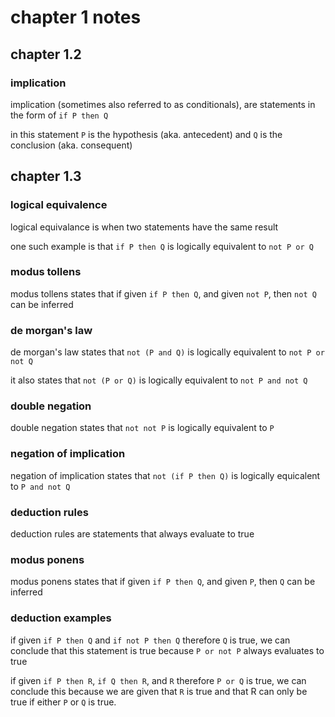 # chapter 1 notes

## chapter 1.2

### implication

implication (sometimes also referred to as conditionals), are statements in the form of `if P then Q`

in this statement `P` is the hypothesis (aka. antecedent) and `Q` is the conclusion (aka. consequent)



## chapter 1.3

### logical equivalence

logical equivalance is when two statements have the same result

one such example is that `if P then Q` is logically equivalent to `not P or Q`

### modus tollens

modus tollens states that if given `if P then Q`, and given `not P`, then `not Q` can be inferred

### de morgan's law

de morgan's law states that `not (P and Q)` is logically equivalent to `not P or not Q`

it also states that `not (P or Q)` is logically equivalent to `not P and not Q`

### double negation

double negation states that `not not P` is logically equivalent to `P`

### negation of implication

negation of implication states that `not (if P then Q)` is logically equicalent to `P and not Q`

### deduction rules

deduction rules are statements that always evaluate to true

### modus ponens

modus ponens states that if given `if P then Q`, and given `P`, then `Q` can be inferred

### deduction examples

if given `if P then Q` and `if not P then Q` therefore `Q` is true, we can conclude that this statement is true because `P or not P` always evaluates to true

if given `if P then R`, `if Q then R`, and `R` therefore `P or Q` is true, we can conclude this because we are given that `R` is true and that R can only be true if either `P` or `Q` is true.
